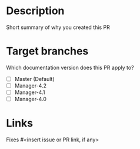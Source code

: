 # Description

Short summary of why you created this PR

# Target branches

Which documentation version does this PR apply to?

- [ ] Master (Default)
- [ ] Manager-4.2
- [ ] Manager-4.1
- [ ] Manager-4.0

# Links

Fixes #<insert issue or PR link, if any>
